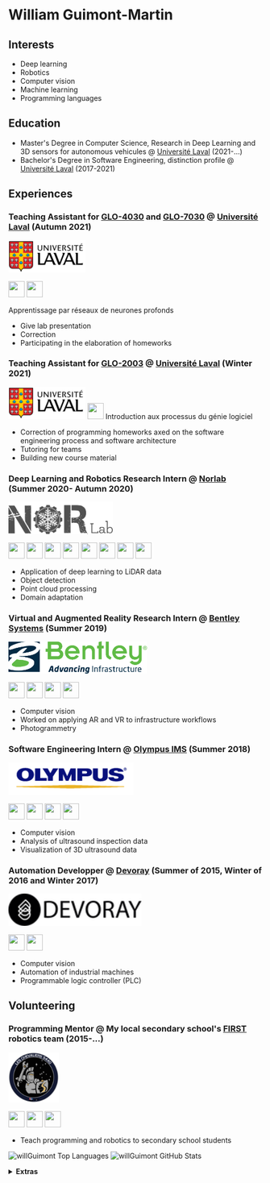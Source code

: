 # William Guimont-Martin

## Interests
- Deep learning
- Robotics
- Computer vision
- Machine learning
- Programming languages

## Education
- Master's Degree in Computer Science, Research in Deep Learning and 3D sensors for autonomous vehicules @ [Université Laval](https://www.ulaval.ca/) (2021-...) 
- Bachelor's Degree in Software Engineering, distinction profile @ [Université Laval](https://www.ulaval.ca/) (2017-2021)

## Experiences
### Teaching Assistant for [GLO-4030](https://www.ulaval.ca/etudes/cours/glo-4030-apprentissage-par-reseaux-de-neurones-profonds) and [GLO-7030](https://www.ulaval.ca/etudes/cours/glo-7030-apprentissage-par-reseaux-de-neurones-profonds) @ [Université Laval](https://www.ulaval.ca/) (Autumn 2021)
<img height="64" src="https://github.com/willGuimont/willGuimont/blob/master/img/ulaval.png" />

<img height="32" width="32" src="https://simpleicons.org/icons/pytorch.svg" /> <img height="32" width="32" src="https://simpleicons.org/icons/python.svg" />

Apprentissage par réseaux de neurones profonds
- Give lab presentation
- Correction
- Participating in the elaboration of homeworks

### Teaching Assistant for [GLO-2003](https://www.ulaval.ca/les-etudes/cours/repertoire/detailsCours/glo-2003-introduction-aux-processus-du-genie-logiciel.html) @ [Université Laval](https://www.ulaval.ca/) (Winter 2021)
<img height="64" src="https://github.com/willGuimont/willGuimont/blob/master/img/ulaval.png" />

<img height="32" width="32" src="https://simpleicons.org/icons/java.svg" />
Introduction aux processus du génie logiciel

- Correction of programming homeworks axed on the software engineering process and software architecture
- Tutoring for teams
- Building new course material

### Deep Learning and Robotics Research Intern @ [Norlab](https://norlab.ulaval.ca) (Summer 2020- Autumn 2020)
<img height="64" width="207" src="https://github.com/willGuimont/willGuimont/blob/master/img/norlab.png" />

<img height="32" width="32" src="https://simpleicons.org/icons/python.svg" /> <img height="32" width="32" src="https://simpleicons.org/icons/pytorch.svg" /> <img height="32" width="32" src="https://simpleicons.org/icons/gnubash.svg" /> <img height="32" width="32" src="https://simpleicons.org/icons/linux.svg" /> <img height="32" width="32" src="https://simpleicons.org/icons/vim.svg" /> <img height="32" width="32" src="https://simpleicons.org/icons/mendeley.svg" /> <img height="32" width="32" src="https://simpleicons.org/icons/googlescholar.svg" /> <img height="32" width="32" src="https://simpleicons.org/icons/git.svg" />

- Application of deep learning to LiDAR data
- Object detection
- Point cloud processing
- Domain adaptation

### Virtual and Augmented Reality Research Intern @ [Bentley Systems](https://www.bentley.com/en) (Summer 2019)
<img height="64" width="275" src="https://github.com/willGuimont/willGuimont/blob/master/img/bentley.png" />

<img height="32" width="32" src="https://simpleicons.org/icons/unity.svg" /> <img height="32" width="32" src="https://simpleicons.org/icons/csharp.svg" /> <img height="32" width="32" src="https://simpleicons.org/icons/python.svg" /> <img height="32" width="32" src="https://simpleicons.org/icons/octave.svg" />

- Computer vision
- Worked on applying AR and VR to infrastructure workflows
- Photogrammetry

### Software Engineering Intern @ [Olympus IMS](https://www.olympus-ims.com/en/) (Summer 2018)
<img height="64" width="248" src="https://github.com/willGuimont/willGuimont/blob/master/img/olympus.png" />

<img height="32" width="32" src="https://simpleicons.org/icons/cplusplus.svg" /> <img height="32" width="32" src="https://simpleicons.org/icons/python.svg" /> <img height="32" width="32" src="https://simpleicons.org/icons/csharp.svg" /> <img height="32" width="32" src="https://simpleicons.org/icons/opengl.svg" />

- Computer vision
- Analysis of ultrasound inspection data
- Visualization of 3D ultrasound data

### Automation Developper @ [Devoray](https://www.devoray.com/) (Summer of 2015, Winter of 2016 and Winter 2017)
<img height="64" width="264" src="https://github.com/willGuimont/willGuimont/blob/master/img/devoray.webp" />

<img height="32" width="32" src="https://simpleicons.org/icons/python.svg" /> <img height="32" width="32" src="https://simpleicons.org/icons/cplusplus.svg" />

- Computer vision
- Automation of industrial machines
- Programmable logic controller (PLC)


## Volunteering
### Programming Mentor @ My local secondary school's [FIRST](https://www.firstinspires.org/robotics/frc) robotics team (2015-...)
<img height="100" width="100" src="https://github.com/willGuimont/willGuimont/blob/master/img/chevaliers.jpg" />

<img height="32" width="32" src="https://simpleicons.org/icons/first.svg" /> <img height="32" width="32" src="https://simpleicons.org/icons/probot.svg" /> <img height="32" width="32" src="https://simpleicons.org/icons/java.svg" />

- Teach programming and robotics to secondary school students

![willGuimont Top Languages](https://github-readme-stats.vercel.app/api/top-langs/?username=willGuimont&langs_count=10&layout=compact&hide=jupyter+notebook,scss,html,cmake&theme=radical)
![willGuimont GitHub Stats](https://github-readme-stats.vercel.app/api?username=willGuimont&count_private=true&theme=radical&show_icons=true)

<details id="extras">
  <summary><b>Extras</b></summary>
  <ul>
    <li>btw i use arch</li>
    <li>vim > emacs</li>
    <li>js bad</li>
    <li>rust good</li>
    <li>a monad is just a monoid in the category of endofunctors, what's the problem?</li>
  </ul>
</details>
